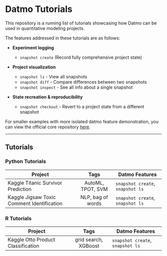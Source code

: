 # Datmo Tutorials

This repository is a running list of tutorials showcasing how Datmo can be used in quantitative modeling projects.

The features addressed in these tutorials are as follows:

  * **Experiment logging** 
    * `snapshot create` (Record fully comprehensive project state)
  
  * **Project visualization** 
    * `snapshot ls` - View all snapshots
    * `snapshot diff` - Compare differences between two snapshots
    * `snapshot inspect` - See all info about a single snapshot
  
  * **State recreation & reproducibility** 
    * `snapshot checkout` - Revert to a project state from a different snapshot
  

For smaller examples with more isolated datmo feature demonstration, you can view the official core repository [here](https://github.com/datmo/datmo/tree/master/examples).

---

## Tutorials

### Python Tutorials

| Project  | Tags | Datmo Features |
| ------------- |:-------------:| -----|
| Kaggle Titanic Survivor Prediction | AutoML, TPOT, SVM | `snapshot create`, `snapshot ls` |
| Kaggle Jigsaw Toxic Comment Identification | NLP, bag of words | `snapshot create`, `snapshot ls` |


### R Tutorials

| Project  | Tags | Datmo Features |
| ------------- |:-------------:| -----|
| Kaggle Otto Product Classification | grid search, XGBoost | `snapshot create`, `snapshot ls` |
